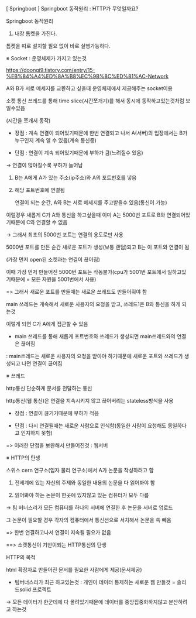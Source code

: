 [ Springboot ] Springboot 동작원리 : HTTP가 무엇일까요?

Springboot 동작원리
1. 내장 톰켓을 가진다.

톰켓을 따로 설치할 필요 없이 바로 실행가능하다.

 

※ Socket : 운영체제가 가지고 있는것


https://doongi9.tistory.com/entry/15-%EB%84%A4%ED%8A%B8%EC%9B%8C%ED%81%AC-Network
 

A와 B가 서로 메세지를 교환하고 싶을때 운영체제에서 제공해주는 socket이용

 

소켓 통신
쓰레드를 통해 time slice(시간쪼개기)를 해서 동시에 동작하고있는것처럼 보일수있음

(시간을 쪼개서 동작)

 

- 장점 : 계속 연결이 되어있기때문에 한번 연결되고 나서 A(서버)의 입장에서는 B가 누구인지 계속 알 수 있음(계속 통신중)

- 단점 : 연결이 계속 되어있기때문에 부하가 큼(느려질수 있음)

→ 연결이 많아질수록 부하가 늘어남

 


1. B는 A에게 A가 있는 주소(ip주소)와 A의 포트번호를 넣음

2. 해당 포트번호에 연결됨 

   연결이 되는 순간, A와 B는 서로 메세지를 주고받을수 있음(통신이 가능)

이럴경우 새롭게 C가 A와 통신을 하고싶을때 이미 A는 5000번 포트로 B와 연결되어있기때문에 C와 연결할 수 없음


→ 그래서 최초의 5000번 포트는 연결의 용도로만 사용

   5000번 포트를 만든 순간 새로운 포트가 생성(보통 랜덤)되고 B는 이 포트와 연결이 됨

(가장 먼저 open된 소켓과는 연결이 끊어짐)

이때 가장 먼저 만들어진 5000번 포트는 작동불가(cpu가 5001번 포트에서 일하고있기때문에 = 모든 자원을 5001번에서 사용)

=> 그래서 새로운 포트를 만들때는 새로운 쓰레드도 만들어줘야 함

main 쓰레드는 게속해서 새로운 사용자의 요청을 받고, 쓰레드1은 B와 통신을 하게 되는것

이렇게 되면 C가 A에게 접근할 수 있음

* main 쓰레드를 통해 새롭게 포트번호와 쓰레드가 생성되면 main쓰레드와의 연결은 끊어짐

: main쓰레드는 새로운 사용자의 요청을 받아야 하기때문에 새로운 포트와 쓰레드가 생성되고 나면 연결이 끊어짐

 

※ 쓰레드

 http통신
단순하게 문서를 전달하는 통신

http통신(웹 통신)은 연결을 지속시키지 않고 끊어버리는 stateless방식을 사용

- 장점 : 연결이 끊기기때문에 부하가 적음

- 단점 : 다시 연결될때는 새로운 사람으로 인식함(동일한 사람이 요청해도 동일하다고 인지하지 못함)


 

=> 이러한 단점을 보완해서 만들어진것 : 웹서버

 

※ HTTP의 탄생

스위스 cern 연구소(입자 물리 연구소)에서 A가 논문을 작성하려고 함

1. 전세계에 있는 자신의 주제와 동일한 내용의 논문을 다 읽어봐야 함

2. 읽어봐야 하는 논문이 한곳에 있지않고 있는 컴퓨터가 모두 다름

→ 팀 버너스리가 모든 컴퓨터를 하나의 서버에 연결한 후 논문을 서버로 업로드

그 논문이 필요할 경우 각자의 컴퓨터에서 통신선으로 서치해서 논문을 쏙 빼옴

=> 한번 연결하고나서 연결이 지속될 필요가 없음

==> 소켓통신이 기반이되는 HTTP통신의 탄생

 

HTTP의 목적

html 확장자로 만들어진 문서를 필요한 사람에게 제공(문서제공)

 

* 팀버너스리가 최근 하고있는것 : 개인이 데이터 통제하는 새로운 웹 만들것 = 솔리드solid 프로젝트

→ 모든 데이터가 한군데에 다 몰려있기때문에 데이터를 중앙집중화하지않고 분산하려고 하는것
